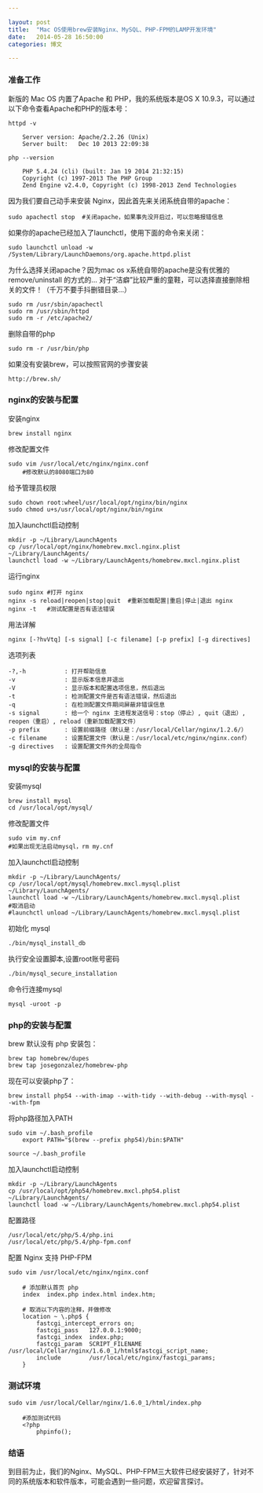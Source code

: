 ```yaml
---

layout: post
title:  "Mac OS使用brew安装Nginx、MySQL、PHP-FPM的LAMP开发环境"
date:   2014-05-28 16:50:00
categories: 博文

---
```



### 准备工作

新版的 Mac OS 内置了Apache 和 PHP，我的系统版本是OS X 10.9.3，可以通过以下命令查看Apache和PHP的版本号：

	httpd -v
	
		Server version: Apache/2.2.26 (Unix)
		Server built:   Dec 10 2013 22:09:38
	
	php --version
	
		PHP 5.4.24 (cli) (built: Jan 19 2014 21:32:15)
		Copyright (c) 1997-2013 The PHP Group
		Zend Engine v2.4.0, Copyright (c) 1998-2013 Zend Technologies
	
	
因为我们要自己动手来安装 Nginx，因此首先来关闭系统自带的apache：

	sudo apachectl stop  #关闭apache，如果事先没开启过，可以忽略报错信息
	
如果你的apache已经加入了launchctl，使用下面的命令来关闭：

	sudo launchctl unload -w /System/Library/LaunchDaemons/org.apache.httpd.plist

为什么选择关闭apache？因为mac os x系统自带的apache是没有优雅的remove/uninstall 的方式的... 对于“洁癖”比较严重的童鞋，可以选择直接删除相关的文件！（千万不要手抖删错目录...）

	sudo rm /usr/sbin/apachectl
	sudo rm /usr/sbin/httpd
	sudo rm -r /etc/apache2/

删除自带的php
	
	sudo rm -r /usr/bin/php
	
如果没有安装brew，可以按照官网的步骤安装

	http://brew.sh/


### nginx的安装与配置
	
安装nginx

	brew install nginx

修改配置文件

	sudo vim /usr/local/etc/nginx/nginx.conf
		#修改默认的8080端口为80

给予管理员权限
	
	sudo chown root:wheel/usr/local/opt/nginx/bin/nginx
	sudo chmod u+s/usr/local/opt/nginx/bin/nginx

加入launchctl启动控制
	
	mkdir -p ~/Library/LaunchAgents
	cp /usr/local/opt/nginx/homebrew.mxcl.nginx.plist ~/Library/LaunchAgents/
	launchctl load -w ~/Library/LaunchAgents/homebrew.mxcl.nginx.plist

运行nginx

	sudo nginx #打开 nginx
	nginx -s reload|reopen|stop|quit  #重新加载配置|重启|停止|退出 nginx
	nginx -t   #测试配置是否有语法错误

用法详解
	
	nginx [-?hvVtq] [-s signal] [-c filename] [-p prefix] [-g directives]
 
选项列表

    -?,-h           : 打开帮助信息
    -v              : 显示版本信息并退出
    -V              : 显示版本和配置选项信息，然后退出
    -t              : 检测配置文件是否有语法错误，然后退出
    -q              : 在检测配置文件期间屏蔽非错误信息
    -s signal       : 给一个 nginx 主进程发送信号：stop（停止）, quit（退出）, reopen（重启）, reload（重新加载配置文件）
    -p prefix       : 设置前缀路径（默认是：/usr/local/Cellar/nginx/1.2.6/）
    -c filename     : 设置配置文件（默认是：/usr/local/etc/nginx/nginx.conf）
    -g directives   : 设置配置文件外的全局指令


### mysql的安装与配置

安装mysql
	
	brew install mysql
	cd /usr/local/opt/mysql/
	
修改配置文件

	sudo vim my.cnf
	#如果出现无法启动mysql，rm my.cnf 
	
加入launchctl启动控制

	mkdir -p ~/Library/LaunchAgents/
	cp /usr/local/opt/mysql/homebrew.mxcl.mysql.plist ~/Library/LaunchAgents/
	launchctl load -w ~/Library/LaunchAgents/homebrew.mxcl.mysql.plist
	#取消启动
	#launchctl unload ~/Library/LaunchAgents/homebrew.mxcl.mysql.plist
	
初始化 mysql

	./bin/mysql_install_db 
	
执行安全设置脚本,设置root账号密码

	./bin/mysql_secure_installation
	

命令行连接mysql

	mysql -uroot -p
	


### php的安装与配置

brew 默认没有 php 安装包：

	brew tap homebrew/dupes
	brew tap josegonzalez/homebrew-php

现在可以安装php了：

	brew install php54 --with-imap --with-tidy --with-debug --with-mysql --with-fpm
	
将php路径加入PATH

	sudo vim ~/.bash_profile	
		export PATH="$(brew --prefix php54)/bin:$PATH"
		
	source ~/.bash_profile
	

加入launchctl启动控制

	mkdir -p ~/Library/LaunchAgents
	cp /usr/local/opt/php54/homebrew.mxcl.php54.plist ~/Library/LaunchAgents/
	launchctl load -w ~/Library/LaunchAgents/homebrew.mxcl.php54.plist

	
配置路径

	/usr/local/etc/php/5.4/php.ini
	/usr/local/etc/php/5.4/php-fpm.conf
	

配置 Nginx 支持 PHP-FPM 

	sudo vim /usr/local/etc/nginx/nginx.conf	
		
		# 添加默认首页 php
		index  index.php index.html index.htm;
		
		# 取消以下内容的注释，并做修改
		location ~ \.php$ {
            fastcgi_intercept_errors on;
            fastcgi_pass   127.0.0.1:9000;
            fastcgi_index  index.php;
            fastcgi_param  SCRIPT_FILENAME  /usr/local/Cellar/nginx/1.6.0_1/html$fastcgi_script_name;
            include        /usr/local/etc/nginx/fastcgi_params;
        }

	
### 测试环境

	sudo vim /usr/local/Cellar/nginx/1.6.0_1/html/index.php
	
		#添加测试代码
		<?php 
			phpinfo();
		
	
	

### 结语

到目前为止，我们的Nginx、MySQL、PHP-FPM三大软件已经安装好了，针对不同的系统版本和软件版本，可能会遇到一些问题，欢迎留言探讨。
	
	
	
	
	

	
	